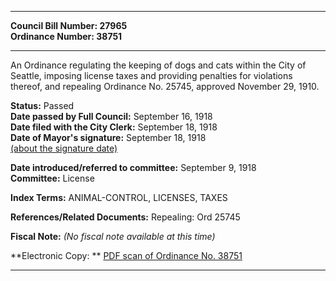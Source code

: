 * * * * *  
  
**Council Bill Number: [](#h0)[](#h2)27965**   
**Ordinance Number: 38751**  
  
* * * * *  
  
An Ordinance regulating the keeping of dogs and cats within the City of Seattle, imposing license taxes and providing penalties for violations thereof, and repealing Ordinance No. 25745, approved November 29, 1910.  
  
**Status:** Passed   
**Date passed by Full Council:** September 16, 1918   
**Date filed with the City Clerk:** September 18, 1918   
**Date of Mayor's signature:** September 18, 1918   
[(about the signature date)](/~public/approvaldate.htm)   
  
  
**Date introduced/referred to committee:** September 9, 1918   
**Committee:** License   
  
**Index Terms:** ANIMAL-CONTROL, LICENSES, TAXES  
  
**References/Related Documents:** Repealing: Ord 25745  
  
**Fiscal Note:** *(No fiscal note available at this time)*  
  
**Electronic Copy: ** [PDF scan of Ordinance No. 38751](/~archives/Ordinances/Ord_38751.pdf)  
  
* * * * *  

